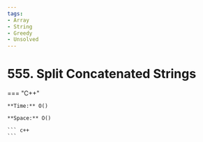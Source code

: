 ```yaml
---
tags:
- Array
- String
- Greedy
- Unsolved
---
```



# 555. Split Concatenated Strings

=== "C++"

    **Time:** O()

    **Space:** O()

    ``` c++
    ```